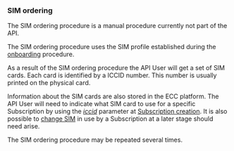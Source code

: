 ### SIM ordering

The SIM ordering procedure is a manual procedure currently not part of the API.

The SIM ordering procedure uses the SIM profile established during the [onboarding](onboarding.md) procedure.

As a result of the SIM ordering procedure the API User will get a set of SIM cards. Each card is identified by a ICCID number. This number is usually printed on the physical card.

Information about the SIM cards are also stored in the ECC platform. The API User will need to indicate what SIM card to use for a specific Subscription by using the _[iccid](parameters.md#iccid)_ parameter at [Subscription creation](create_subscription.md). It is also possible to [change SIM](change_sim.md) in use by a Subscription at a later stage should need arise.

The SIM ordering procedure may be repeated several times.  
